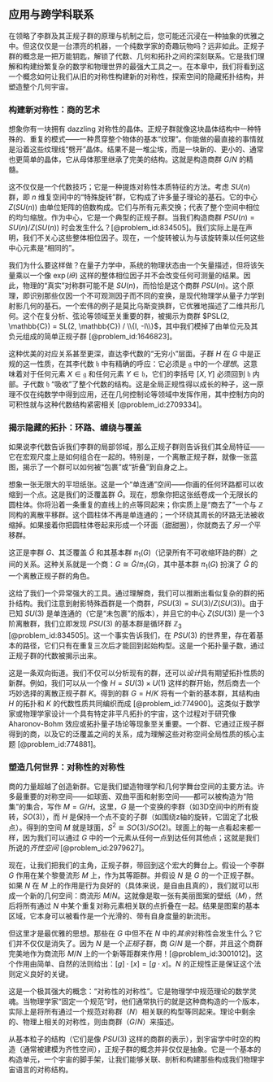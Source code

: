 ## 应用与跨学科联系

在领略了李群及其正规子群的原理与机制之后，您可能还沉浸在一种抽象的优雅之中。但这仅仅是一台漂亮的机器，一个纯数学家的奇趣玩物吗？远非如此。正规子群的概念是一把万能钥匙，解锁了代数、几何和拓扑之间的深刻联系。它是我们理解和构建纷繁复杂的数学和物理世界的最强大工具之一。在本章中，我们将看到这一个概念如何让我们从旧的对称性构建新的对称性，探索空间的隐藏拓扑结构，并塑造整个几何宇宙。

### 构建新对称性：商的艺术

想象你有一块拥有 dazzling 对称性的晶体。正规子群就像这块晶体结构中一种特殊的、重复的模式——一种贯穿整个物体的基本“纹理”。你能做的最直接的事情就是沿着这些纹理线“劈开”晶体。结果不是一堆尘埃，而是一块新的、更小的、通常也更简单的晶体，它从母体那里继承了完美的结构。这就是构造商群 $G/N$ 的精髓。

这不仅仅是一个代数技巧；它是一种提炼对称性本质特征的方法。考虑 $SU(n)$ 群，即 $n$ 维复空间中的“特殊旋转”群，它构成了许多量子理论的基石。它的中心 $Z(SU(n))$ 由单位矩阵的倍数构成。它们与所有元素交换；代表了整个空间中相位的均匀缩放。作为中心，它是一个典型的正规子群。当我们构造商群 $PSU(n) = SU(n)/Z(SU(n))$ 时会发生什么？[@problem_id:834505]。我们实际上是在声明，我们不关心这些整体相位因子。现在，一个旋转被认为与该旋转乘以任何这些中心元素是“相同的”。

我们为什么要这样做？在量子力学中，系统的物理状态由一个矢量描述，但将该矢量乘以一个像 $\exp(i\theta)$ 这样的整体相位因子并不会改变任何可测量的结果。因此，物理的“真实”对称群可能不是 $SU(n)$，而恰恰是这个商群 $PSU(n)$。这个原理，即识别那些仅因一个不可观测因子而不同的变换，是现代物理学从量子力学到射影几何的基石。一个宏伟的例子是莫比乌斯变换群，它优雅地描述了二维共形几何。这个在复分析、弦论等领域至关重要的群，被揭示为商群 $PSL(2, \mathbb{C}) = SL(2, \mathbb{C}) / \\{I, -I\\}$，其中我们模掉了由单位元及其负元组成的简单正规子群 [@problem_id:1646823]。

这种优美的对应关系甚至更深，直达李代数的“无穷小”层面。子群 $H$ 在 $G$ 中是正规的这一性质，在其李代数 $\mathfrak{h}$ 中有精确的呼应：它必须是 $\mathfrak{g}$ 中的一个*理想*。这意味着对于任何元素 $X \in \mathfrak{g}$ 和任何元素 $Y \in \mathfrak{h}$，它们的李括号 $[X, Y]$ 必须回到 $\mathfrak{h}$ 内部。子代数 $\mathfrak{h}$ “吸收”了整个代数的结构。这是全局正规性得以成长的种子，这一原理不仅在纯数学中得到应用，还在几何控制论等领域中发挥作用，其中控制方向的可积性就与这种代数结构紧密相关 [@problem_id:2709334]。

### 揭示隐藏的拓扑：环路、缠绕与覆盖

如果说李代数告诉我们李群的局部邻域，那么正规子群则告诉我们其全局特征——它在宏观尺度上是如何组合在一起的。特别是，一个离散正规子群，就像一张蓝图，揭示了一个群可以如何被“包裹”或“折叠”到自身之上。

想象一张无限大的平坦纸张。这是一个“单连通”空间——你画的任何环路都可以收缩到一个点。这是我们的泛覆盖群 $\tilde{G}$。现在，想象你把这张纸卷成一个无限长的圆柱体。你将沿着一条重复的直线上的点等同起来；你实质上是“商去了”一个与 $\mathbb{Z}$ 同构的离散平移群。这个圆柱体不再是单连通的；一个环绕其周长的环路无法被收缩掉。如果接着你把圆柱体卷起来形成一个环面（甜甜圈），你就商去了*另一个*平移群。

这正是李群 $G$、其泛覆盖 $\tilde{G}$ 和其基本群 $\pi_1(G)$（记录所有不可收缩环路的群）之间的关系。这种关系就是一个商：$G \cong \tilde{G} / \pi_1(G)$，其中基本群 $\pi_1(G)$ 扮演了 $\tilde{G}$ 的一个离散正规子群的角色。

这给了我们一个异常强大的工具。通过理解商，我们可以推断出看似复杂的群的拓扑结构。我们注意到射影特殊酉群是一个商群，$PSU(3) = SU(3)/Z(SU(3))$。由于已知 $SU(3)$ 是单连通的（它是“未包裹”的版本），并且它的中心 $Z(SU(3))$ 是一个3阶离散群，我们立即发现 $PSU(3)$ 的基本群是循环群 $\mathbb{Z}_3$ [@problem_id:834505]。这一个事实告诉我们，在 $PSU(3)$ 的世界里，存在着基本的路径，它们只有在重复三次后才能回到起始构型。这是一个拓扑量子数，通过正规子群的代数被揭示出来。

这是一条双向街道。我们不仅可以分析现有的群，还可以*设计*具有期望拓扑性质的新群。例如，我们可以从一个像 $H = SU(3) \times U(1)$ 这样的群开始，然后商去一个巧妙选择的离散正规子群 $K$。得到的群 $G = H/K$ 将有一个新的基本群，其结构由 $H$ 的拓扑和 $K$ 的代数性质共同编织而成 [@problem_id:774900]。这类似于数学家或物理学家设计一个具有特定非平凡拓扑的宇宙，这个过程对于研究像 Aharonov-Bohm 效应或拓扑量子场论等现象至关重要。一个群、它通过正规子群得到的商，以及它的泛覆盖之间的关系，成为理解这些对称空间全局性质的核心主题 [@problem_id:774881]。

### 塑造几何世界：对称性的对称性

商的力量超越了创造新群。它是我们塑造物理学和几何学舞台空间的主要方法。许多最重要的对称空间——如球面、双曲平面和射影空间——都可以被构造为“陪集”的集合，写作 $M = G/H$。这里，$G$ 是一个变换的李群（如3D空间中的所有旋转，$SO(3)$），而 $H$ 是保持一个点不变的子群（如围绕z轴的旋转，它固定了北极点）。得到的空间 $M$ 就是球面，$S^2 \cong SO(3)/SO(2)$。球面上的每一点看起来都一样，因为我们可以通过 $G$ 中的一个元素从任何一点到达任何其他点；这就是我们所说的*齐性空间* [@problem_id:2979627]。

现在，让我们把我们的主角，正规子群，带回到这个宏大的舞台上。假设一个李群 $G$ 作用在某个黎曼流形 $M$ 上，作为其等距群。并假设 $N$ 是 $G$ 的一个正规子群。如果 $N$ 在 $M$ 上的作用是行为良好的（具体来说，是自由且真的），我们就可以形成一个新的几何空间：商流形 $M/N$。这就像是取一张有美丽图案的壁纸（$M$），然后将所有通过 $N$ 中某个重复对称元素相关联的点折叠在一起。结果是图案的基本区域，它本身可以被看作是一个光滑的、带有自身度量的新流形。

但这里才是最优雅的思想。那些在 $G$ 中但不在 $N$ 中的*其余*对称性会发生什么？它们并不仅仅是消失了。因为 $N$ 是一个*正规*子群，商 $G/N$ 是一个群，并且这个商群完美地作为商流形 $M/N$ 上的一个新等距群来作用！[@problem_id:3001012]。这个作用由简单、自然的法则给出：$[g] \cdot [x] = [g \cdot x]$。$N$ 的正规性正是保证这个法则定义良好的关键。

这是一个极其强大的概念：“对称性的对称性”。它是物理学中规范理论的数学灵魂。当物理学家“固定一个规范”时，他们通常执行的就是这种商构造的一个版本，实际上是将所有通过一个规范对称群（$N$）相关联的构型等同起来。理论中剩余的、物理上相关的对称性，则由商群（$G/N$）来描述。

从基本粒子的结构（它们是像 $PSU(3)$ 这样的商群的表示），到宇宙学中时空的构造（通常被建模为齐性空间），正规子群的概念并非仅仅是抽象。它是一个基本的构造单元，一个宇宙的脚手架，让我们能够关联、剖析和构建那些构成我们物理宇宙语言的对称结构。